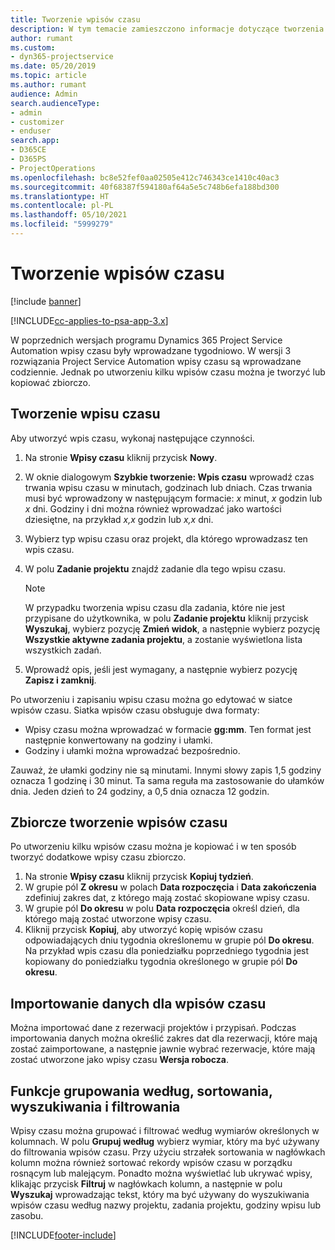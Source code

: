 ```yaml
---
title: Tworzenie wpisów czasu
description: W tym temacie zamieszczono informacje dotyczące tworzenia wpisów czasu.
author: rumant
ms.custom:
- dyn365-projectservice
ms.date: 05/20/2019
ms.topic: article
ms.author: rumant
audience: Admin
search.audienceType:
- admin
- customizer
- enduser
search.app:
- D365CE
- D365PS
- ProjectOperations
ms.openlocfilehash: bc8e52fef0aa02505e412c746343ce1410c40ac3
ms.sourcegitcommit: 40f68387f594180af64a5e5c748b6efa188bd300
ms.translationtype: HT
ms.contentlocale: pl-PL
ms.lasthandoff: 05/10/2021
ms.locfileid: "5999279"
---
```

# <a name="create-time-entries"></a>Tworzenie wpisów czasu

[!include [banner](../includes/psa-now-project-operations.md)]

[!INCLUDE[cc-applies-to-psa-app-3.x](../includes/cc-applies-to-psa-app-3x.md)]

W poprzednich wersjach programu Dynamics 365 Project Service Automation wpisy czasu były wprowadzane tygodniowo. W wersji 3 rozwiązania Project Service Automation wpisy czasu są wprowadzane codziennie. Jednak po utworzeniu kilku wpisów czasu można je tworzyć lub kopiować zbiorczo.

## <a name="create-a-time-entry"></a>Tworzenie wpisu czasu

Aby utworzyć wpis czasu, wykonaj następujące czynności.

1. Na stronie **Wpisy czasu** kliknij przycisk **Nowy**.
2. W oknie dialogowym **Szybkie tworzenie: Wpis czasu** wprowadź czas trwania wpisu czasu w minutach, godzinach lub dniach. Czas trwania musi być wprowadzony w następującym formacie: *x* minut, *x* godzin lub *x* dni. Godziny i dni można również wprowadzać jako wartości dziesiętne, na przykład *x,x* godzin lub *x,x* dni.
3. Wybierz typ wpisu czasu oraz projekt, dla którego wprowadzasz ten wpis czasu.
4. W polu **Zadanie projektu** znajdź zadanie dla tego wpisu czasu.

    > [!NOTE]
    > W przypadku tworzenia wpisu czasu dla zadania, które nie jest przypisane do użytkownika, w polu **Zadanie projektu** kliknij przycisk **Wyszukaj**, wybierz pozycję **Zmień widok**, a następnie wybierz pozycję **Wszystkie aktywne zadania projektu**, a zostanie wyświetlona lista wszystkich zadań.

5. Wprowadź opis, jeśli jest wymagany, a następnie wybierz pozycję **Zapisz i zamknij**.

Po utworzeniu i zapisaniu wpisu czasu można go edytować w siatce wpisów czasu. Siatka wpisów czasu obsługuje dwa formaty:

- Wpisy czasu można wprowadzać w formacie **gg:mm**. Ten format jest następnie konwertowany na godziny i ułamki.
- Godziny i ułamki można wprowadzać bezpośrednio.

Zauważ, że ułamki godziny nie są minutami. Innymi słowy zapis 1,5 godziny oznacza 1 godzinę i 30 minut. Ta sama reguła ma zastosowanie do ułamków dnia. Jeden dzień to 24 godziny, a 0,5 dnia oznacza 12 godzin.

## <a name="bulk-create-time-entries"></a>Zbiorcze tworzenie wpisów czasu

Po utworzeniu kilku wpisów czasu można je kopiować i w ten sposób tworzyć dodatkowe wpisy czasu zbiorczo.

1. Na stronie **Wpisy czasu** kliknij przycisk **Kopiuj tydzień**.
2. W grupie pól **Z okresu** w polach **Data rozpoczęcia** i **Data zakończenia** zdefiniuj zakres dat, z którego mają zostać skopiowane wpisy czasu.
3. W grupie pól **Do okresu** w polu **Data rozpoczęcia** określ dzień, dla którego mają zostać utworzone wpisy czasu.
4. Kliknij przycisk **Kopiuj**, aby utworzyć kopię wpisów czasu odpowiadających dniu tygodnia określonemu w grupie pól **Do okresu**. Na przykład wpis czasu dla poniedziałku poprzedniego tygodnia jest kopiowany do poniedziałku tygodnia określonego w grupie pól **Do okresu**.

## <a name="import-data-for-time-entries"></a>Importowanie danych dla wpisów czasu

Można importować dane z rezerwacji projektów i przypisań. Podczas importowania danych można określić zakres dat dla rezerwacji, które mają zostać zaimportowane, a następnie jawnie wybrać rezerwacje, które mają zostać utworzone jako wpisy czasu **Wersja robocza**.

## <a name="group-by-sort-search-and-filter-capabilities"></a>Funkcje grupowania według, sortowania, wyszukiwania i filtrowania

Wpisy czasu można grupować i filtrować według wymiarów określonych w kolumnach. W polu **Grupuj według** wybierz wymiar, który ma być używany do filtrowania wpisów czasu. Przy użyciu strzałek sortowania w nagłówkach kolumn można również sortować rekordy wpisów czasu w porządku rosnącym lub malejącym. Ponadto można wyświetlać lub ukrywać wpisy, klikając przycisk **Filtruj** w nagłówkach kolumn, a następnie w polu **Wyszukaj** wprowadzając tekst, który ma być używany do wyszukiwania wpisów czasu według nazwy projektu, zadania projektu, godziny wpisu lub zasobu.


[!INCLUDE[footer-include](../includes/footer-banner.md)]